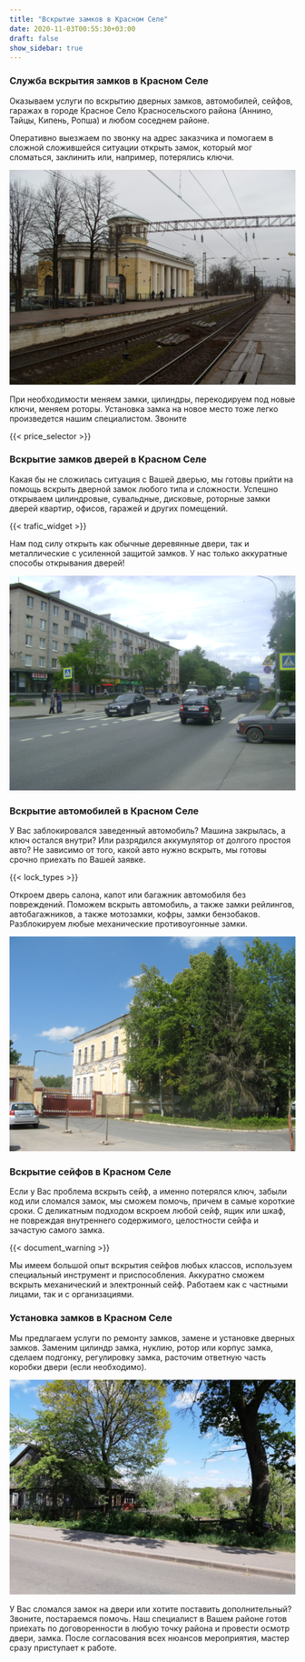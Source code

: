 ```yaml
---
title: "Вскрытие замков в Красном Селе"
date: 2020-11-03T00:55:30+03:00
draft: false
show_sidebar: true
---
```


### Служба вскрытия замков в Красном Селе

Оказываем услуги по вскрытию дверных замков, автомобилей, сейфов, гаражах в городе Красное Село Красносельского района (Аннино, Тайцы, Кипень, Ропша) и любом соседнем районе. 

Оперативно выезжаем по звонку на адрес заказчика и помогаем в сложной сложившейся ситуации открыть замок, который мог сломаться, заклинить или, например, потерялись ключи. 

![Вскрытие замков в Красном селе](Krasnoe-selo1.jpg)

При необходимости меняем замки, цилиндры, перекодируем под новые ключи, меняем роторы. Установка замка на новое место тоже легко произведется нашим специалистом. Звоните

{{< price_selector >}}

### Вскрытие замков дверей в Красном Селе

Какая бы не сложилась ситуация с Вашей дверью, мы готовы прийти на помощь вскрыть дверной замок любого типа и сложности. Успешно открываем цилиндровые, сувальдные, дисковые, роторные замки дверей квартир, офисов, гаражей и других помещений. 

{{< trafic_widget >}}

Нам под силу открыть как обычные деревянные двери, так и металлические с усиленной защитой замков. У нас только аккуратные способы открывания дверей!

![Вскрытие замков в Красном селе](Krasnoe-selo2.jpg)

### Вскрытие автомобилей в Красном Селе

У Вас заблокировался заведенный автомобиль? Машина закрылась, а ключ остался внутри? Или разрядился аккумулятор от долгого простоя авто? Не зависимо от того, какой авто нужно вскрыть, мы готовы срочно приехать по Вашей заявке. 

{{< lock_types >}}

Откроем дверь салона, капот или багажник автомобиля без повреждений. Поможем вскрыть автомобиль, а также замки рейлингов, автобагажников, а также мотозамки, кофры, замки бензобаков. Разблокируем любые механические противоугонные замки.

![Вскрытие замков в Красном селе](Krasnoe-selo3.jpg) 

### Вскрытие сейфов в Красном Селе

Если у Вас проблема вскрыть сейф, а именно потерялся ключ, забыли код или сломался замок, мы сможем помочь, причем в самые короткие сроки. С деликатным подходом вскроем любой сейф, ящик или шкаф, не повреждая внутреннего содержимого, целостности сейфа и зачастую самого замка. 

{{< document_warning >}}

Мы имеем большой опыт вскрытия сейфов любых классов, используем специальный инструмент и приспособления. Аккуратно сможем вскрыть механический и электронный сейф. Работаем как с частными лицами, так и с организациями.

### Установка замков в Красном Селе

Мы предлагаем услуги по ремонту замков, замене и установке дверных замков. Заменим цилиндр замка, нуклию, ротор или корпус замка, сделаем подгонку, регулировку замка, расточим ответную часть коробки двери (если необходимо). 

![Вскрытие замков в Красном селе](Krasnoe-selo4.jpg)

У Вас сломался замок на двери или хотите поставить дополнительный? Звоните, постараемся помочь. Наш специалист в Вашем районе готов приехать по договоренности в любую точку района и провести осмотр двери, замка. После согласования всех нюансов мероприятия, мастер сразу приступает к работе.
